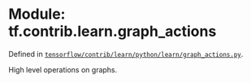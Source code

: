<div itemscope itemtype="http://developers.google.com/ReferenceObject">
<meta itemprop="name" content="tf.contrib.learn.graph_actions" />
</div>

# Module: tf.contrib.learn.graph_actions



Defined in [`tensorflow/contrib/learn/python/learn/graph_actions.py`](https://www.tensorflow.org/code/tensorflow/contrib/learn/python/learn/graph_actions.py).

High level operations on graphs.

